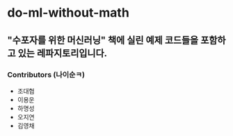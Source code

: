 # do-ml-without-math
## "수포자를 위한 머신러닝" 책에 실린 예제 코드들을 포함하고 있는 레파지토리입니다.
### Contributors (나이순ㅋ)
* 조대협
* 이용운
* 하명성
* 오지연
* 김영채
